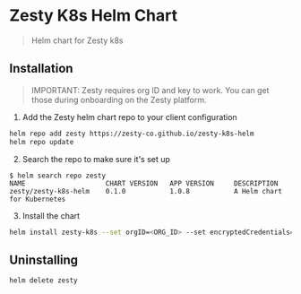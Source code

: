 # Zesty K8s Helm Chart

> Helm chart for Zesty k8s

## Installation

> IMPORTANT: Zesty requires org ID and key to work.
> You can get those during onboarding on the Zesty platform.

1. Add the Zesty helm chart repo to your client configuration
```sh
helm repo add zesty https://zesty-co.github.io/zesty-k8s-helm
helm repo update
```
2. Search the repo to make sure it's set up
```
$ helm search repo zesty
NAME                    CHART VERSION   APP VERSION     DESCRIPTION
zesty/zesty-k8s-helm    0.1.0           1.0.8           A Helm chart for Kubernetes
```
3. Install the chart
```sh
helm install zesty-k8s --set orgID=<ORG_ID> --set encryptedCredentials=<KEY> zesty/zesty-k8s-helm
```

## Uninstalling
```sh
helm delete zesty
```
